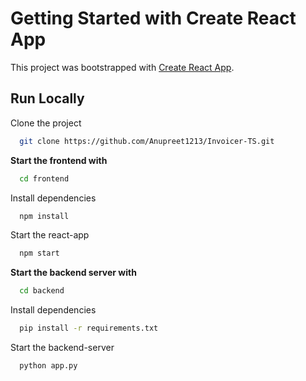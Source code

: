 # Getting Started with Create React App

This project was bootstrapped with [Create React App](https://github.com/facebook/create-react-app).

## Run Locally

Clone the project

```bash
  git clone https://github.com/Anupreet1213/Invoicer-TS.git
```

**Start the frontend with**

```bash
  cd frontend
```

Install dependencies

```bash
  npm install
```

Start the react-app 

```bash
  npm start
```

**Start the backend server with**

```bash
  cd backend
```

Install dependencies

```bash
  pip install -r requirements.txt
```

Start the backend-server 

```bash
  python app.py
```

